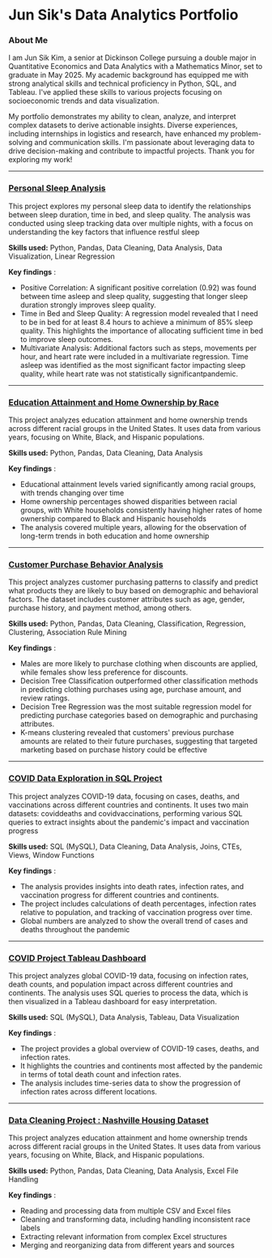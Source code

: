 # Jun Sik's Data Analytics Portfolio

### About Me

I am Jun Sik Kim, a senior at Dickinson College pursuing a double major in Quantitative Economics and Data Analytics with a Mathematics Minor, set to graduate in May 2025. My academic background has equipped me with strong analytical skills and technical proficiency in Python, SQL, and Tableau. I've applied these skills to various projects focusing on socioeconomic trends and data visualization.

My portfolio demonstrates my ability to clean, analyze, and interpret complex datasets to derive actionable insights. Diverse experiences, including internships in logistics and research, have enhanced my problem-solving and communication skills. I'm passionate about leveraging data to drive decision-making and contribute to impactful projects. Thank you for exploring my work! 

------------

### [Personal Sleep Analysis](https://github.com/junsikkim614/Personal-Sleep-Analysis)
This project explores my personal sleep data to identify the relationships between sleep duration, time in bed, and sleep quality. The analysis was conducted using sleep tracking data over multiple nights, with a focus on understanding the key factors that influence restful sleep 

**Skills used:** Python, Pandas, Data Cleaning, Data Analysis, Data Visualization, Linear Regression 

**Key findings** : 
- Positive Correlation: A significant positive correlation (0.92) was found between time asleep and sleep quality, suggesting that longer sleep duration strongly improves sleep quality.
- Time in Bed and Sleep Quality: A regression model revealed that I need to be in bed for at least 8.4 hours to achieve a minimum of 85% sleep quality. This highlights the importance of allocating sufficient time in bed to improve sleep outcomes.
- Multivariate Analysis: Additional factors such as steps, movements per hour, and heart rate were included in a multivariate regression. Time asleep was identified as the most significant factor impacting sleep quality, while heart rate was not statistically significantpandemic.

------------

### [Education Attainment and Home Ownership by Race](https://github.com/junsikkim614/Education-Attainment-and-Home-Ownership-by-Race "Education Attainment and Home Ownership by Race")
This project analyzes education attainment and home ownership trends across different racial groups in the United States. It uses data from various years, focusing on White, Black, and Hispanic populations. 

**Skills used:** Python, Pandas, Data Cleaning, Data Analysis

**Key findings** : 
- Educational attainment levels varied significantly among racial groups, with trends changing over time
- Home ownership percentages showed disparities between racial groups, with White households consistently having higher rates of home ownership compared to Black and Hispanic households
- The analysis covered multiple years, allowing for the observation of long-term trends in both education and home ownership

------------

### [Customer Purchase Behavior Analysis](https://github.com/junsikkim614/Customer-Purchase-Behavior-Analysis/tree/main "Customer Purchase Behavior Analysis")

This project analyzes customer purchasing patterns to classify and predict what products they are likely to buy based on demographic and behavioral factors. The dataset includes customer attributes such as age, gender, purchase history, and payment method, among others.

**Skills used:** Python, Pandas, Data Cleaning, Classification, Regression, Clustering, Association Rule Mining

**Key findings** : 
- Males are more likely to purchase clothing when discounts are applied, while females show less preference for discounts.
- Decision Tree Classification outperformed other classification methods in predicting clothing purchases using age, purchase amount, and review ratings.
- Decision Tree Regression was the most suitable regression model for predicting purchase categories based on demographic and purchasing attributes.
- K-means clustering revealed that customers' previous purchase amounts are related to their future purchases, suggesting that targeted marketing based on purchase history could be effective

------------

### [COVID Data Exploration in SQL Project](https://github.com/junsikkim614/Covid-Project-Data-Exploration "COVID Data Exploration in SQL Project") 

This project analyzes COVID-19 data, focusing on cases, deaths, and vaccinations across different countries and continents. It uses two main datasets: coviddeaths and covidvaccinations, performing various SQL queries to extract insights about the pandemic's impact and vaccination progress 

**Skills used:** SQL (MySQL), Data Cleaning, Data Analysis, Joins, CTEs, Views, Window Functions 

**Key findings** : 
- The analysis provides insights into death rates, infection rates, and vaccination progress for different countries and continents.
- The project includes calculations of death percentages, infection rates relative to population, and tracking of vaccination progress over time.
- Global numbers are analyzed to show the overall trend of cases and deaths throughout the pandemic 

------------

### [COVID Project Tableau Dashboard](https://public.tableau.com/app/profile/jun.sik.kim/viz/CovidDashboard_17273094831420/Dashboard1 "COVID Project Tableau Dashboard")

This project analyzes global COVID-19 data, focusing on infection rates, death counts, and population impact across different countries and continents. The analysis uses SQL queries to process the data, which is then visualized in a Tableau dashboard for easy interpretation.
 
**Skills used:** SQL (MySQL), Data Analysis, Tableau, Data Visualization

**Key findings** : 
- The project provides a global overview of COVID-19 cases, deaths, and infection rates.
- It highlights the countries and continents most affected by the pandemic in terms of total death count and infection rates.
- The analysis includes time-series data to show the progression of infection rates across different locations.

------------

### [Data Cleaning Project : Nashville Housing Dataset](https://github.com/junsikkim614/Data-Cleaning-Project "Data Cleaning Project : Nashville Housing Dataset")

This project analyzes education attainment and home ownership trends across different racial groups in the United States. It uses data from various years, focusing on White, Black, and Hispanic populations.
 
**Skills used:** Python, Pandas, Data Cleaning, Data Analysis, Excel File Handling 

**Key findings** : 
- Reading and processing data from multiple CSV and Excel files
- Cleaning and transforming data, including handling inconsistent race labels
- Extracting relevant information from complex Excel structures
- Merging and reorganizing data from different years and sources
